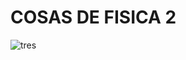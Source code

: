 # **COSAS DE FISICA 2**

![tres](https://github.com/VOIDX66/Projects_void/assets/70232955/52397b11-584f-4aa0-8caa-dd52e3a96268)
